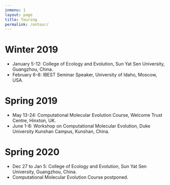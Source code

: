 ```yaml
---
inmenu: 1
layout: page
title: Touring
permalink: /ontour/
---
```

# Winter 2019
* January 5-12: College of Ecology and Evolution, Sun Yat Sen University, Guangzhou, China.
* February 6-8: IBEST Seminar Speaker, University of Idaho, Moscow, USA.

# Spring 2019
* May 13-24: Computational Molecular Evolution Course, Welcome Trust Centre, Hinxton, UK.
* June 1-8: Workshop on Computational Molecular Evolution, Duke University Kunshan Campus, Kunshan, China.

# Spring 2020
* Dec 27 to Jan 5: College of Ecology and Evolution, Sun Yat Sen University, Guangzhou, China. 
* Computational Molecular Evolution Course postponed.
